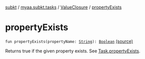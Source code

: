[subkt](../../index.md) / [myaa.subkt.tasks](../index.md) / [ValueClosure](index.md) / [propertyExists](./property-exists.md)

# propertyExists

`fun propertyExists(propertyName: `[`String`](https://kotlinlang.org/api/latest/jvm/stdlib/kotlin/-string/index.html)`): `[`Boolean`](https://kotlinlang.org/api/latest/jvm/stdlib/kotlin/-boolean/index.html) [(source)](https://github.com/Myaamori/SubKt/blob/0.1.8/src/main/kotlin/myaa/subkt/tasks/tasks.kt#L504)

Returns true if the given property exists. See [Task.propertyExists](../org.gradle.api.-task/property-exists.md).

